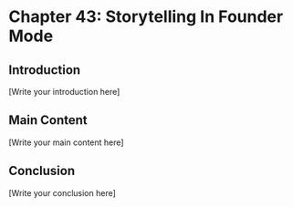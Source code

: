 # Chapter 43: Storytelling In Founder Mode

## Introduction

[Write your introduction here]

## Main Content

[Write your main content here]

## Conclusion

[Write your conclusion here]